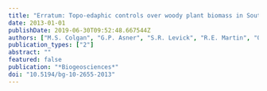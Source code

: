 ```yaml
---
title: "Erratum: Topo-edaphic controls over woody plant biomass in South African savannas (Biogeosciences (2012) 9 (1809-1821))"
date: 2013-01-01
publishDate: 2019-06-30T09:52:48.667544Z
authors: ["M.S. Colgan", "G.P. Asner", "S.R. Levick", "R.E. Martin", "O.A. Chadwick"]
publication_types: ["2"]
abstract: ""
featured: false
publication: "*Biogeosciences*"
doi: "10.5194/bg-10-2655-2013"
---
```



